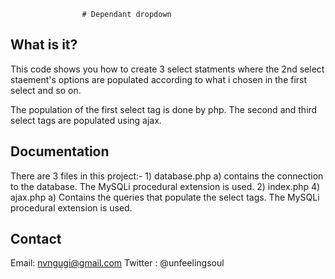 					# Dependant dropdown 

What is it?
-------------
This code shows you how to create 3 select statments
where the 2nd select staement's options are populated
according to what i chosen in the first select and so on.

The population of the first select tag is done by php.
The second and third select tags are populated using ajax.

Documentation
-------------
There are 3 files in this project:-
	1) database.php
		a) contains the connection to the database.
		   The MySQLi procedural extension is used.
	2) index.php
	4) ajax.php
		a) Contains the queries that populate the select tags.
		   The MySQLi procedural extension is used.

Contact
-------
Email: nvngugi@gmail.com
Twitter : @unfeelingsoul

